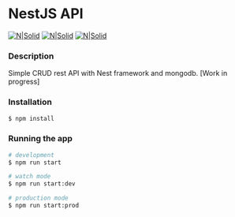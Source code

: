 # NestJS API

[![N|Solid](https://avatars-05.gitter.im/group/iv/3/592195f4d73408ce4f612213?s=32)](https://github.com/nestjs/nest)  [![N|Solid](https://www.freeicons.io/laravel/public/uploads/icons/png/14678610731551953708-32.png)](https://www.typescriptlang.org/) [![N|Solid](https://freeicons.io/laravel/public/uploads/icons/png/8954758561551942278-32.png)](https://nodejs.org/)
### Description

Simple CRUD rest API with Nest framework and mongodb. [Work in progress]

### Installation

```bash
$ npm install
```

### Running the app

```bash
# development
$ npm run start

# watch mode
$ npm run start:dev

# production mode
$ npm run start:prod
```